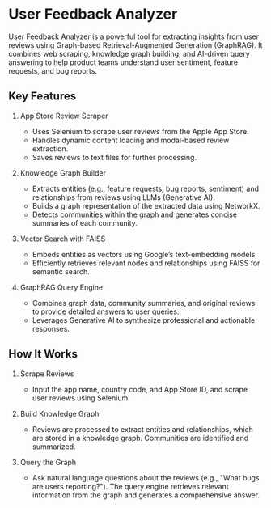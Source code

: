 # User Feedback Analyzer
User Feedback Analyzer is a powerful tool for extracting insights from user reviews using Graph-based Retrieval-Augmented Generation (GraphRAG). It combines web scraping, knowledge graph building, and AI-driven query answering to help product teams understand user sentiment, feature requests, and bug reports.

## Key Features
1. App Store Review Scraper

    - Uses Selenium to scrape user reviews from the Apple App Store.
    - Handles dynamic content loading and modal-based review extraction.
    - Saves reviews to text files for further processing.

2. Knowledge Graph Builder

    - Extracts entities (e.g., feature requests, bug reports, sentiment) and relationships from reviews using LLMs (Generative AI).
    - Builds a graph representation of the extracted data using NetworkX.
    - Detects communities within the graph and generates concise summaries of each community.
    
3. Vector Search with FAISS

    - Embeds entities as vectors using Google’s text-embedding models.
    - Efficiently retrieves relevant nodes and relationships using FAISS for semantic search.
    
4. GraphRAG Query Engine

    - Combines graph data, community summaries, and original reviews to provide detailed answers to user queries.
    - Leverages Generative AI to synthesize professional and actionable responses.

## How It Works
1. Scrape Reviews
    - Input the app name, country code, and App Store ID, and scrape user reviews using Selenium.

2. Build Knowledge Graph
    - Reviews are processed to extract entities and relationships, which are stored in a knowledge graph. Communities are identified and summarized.

3. Query the Graph
    - Ask natural language questions about the reviews (e.g., "What bugs are users reporting?"). The query engine retrieves relevant information from the graph and generates a comprehensive answer.
